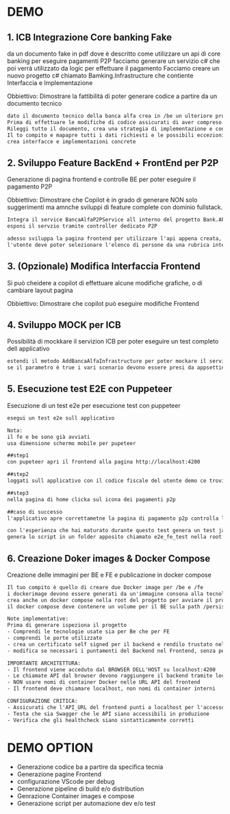# DEMO

## 1. ICB Integrazione Core banking Fake
da un documento fake in pdf dove è descritto come utilizzare un api di core banking per eseguire pagamenti P2P
facciamo generare un servizio c# che poi verrà utilizzato da logic per effettuare il pagamento
Facciamo creare un nuovo progetto c# chiamato Bamking.Infrastructure che contiente Interfaccia e Implementazione

Obbiettivo: Dimostrare la fattibilità di poter generare codice a partire da un documento tecnico

```txt
dato il documento tecnico della banca alfa crea in /be un ulteriore progetto chiamato Banking.Infrastructure che implementi la comunicazione verso l'api descritta in documentazione.
Prima di effettuare le modifiche di codice assicurati di aver compreso il documento,
Rileggi tutto il documento, crea una strategia di implementazione e codiviti la strategia.
Il to compito e mapapre tutti i dati richiesti e le possibili eccezioni
crea interfacce e implementazioni concrete
```

## 2. Sviluppo Feature BackEnd + FrontEnd per P2P
Generazione di pagina frontend e controlle BE per poter eseguire il pagamento P2P

Obbiettivo: Dimostrare che Copilot è in grado di generare NON solo suggerimenti ma amnche sviluppi di feature complete con dominio fullstack.

```txt
Integra il service BancaAlfaP2PService all interno del progetto Bank.APi
esponi il servzio tramite controller dedicato P2P
```

```txt
adesso sviluppa la pagina frontend per utilizzare l'api appena creata,
l'utente deve poter selezionare l'elenco di persone da una rubrica interna all'app che storicizza in memoria
```

## 3. (Opzionale) Modifica Interfaccia Frontend
Si può cheidere a copilot di effettuare alcune modifiche grafiche, o di cambiare layout pagina

Obbiettivo: Dimostrare che copilot può eseguire modifiche Frontend

## 4. Sviluppo MOCK per ICB
Possibilità di mockkare il servizion ICB per poter eseguire un test completo dell applicativo
```txt
estendi il metodo AddBancaAlfaInfrastructure per poter mockare il servizio con Moq abilitabile tramite parametro true/false
se il parametro è true i vari scenario devono essere presi da appsetting.json
```

## 5. Esecuzione test E2E con Puppeteer 
Esecuzione di un test e2e per esecuzione test con puppeteer

```txt
esegui un test e2e sull applicativo

Nota:
il fe e be sono già avviati
usa dimensione schermo mobile per pupeteer

##step1
con pupeteer apri il frontend alla pagina http://localhost:4200

##step2
loggati sull applicativo con il codice fiscale del utente demo ce trovi nella schermata di login, e con una password generica (eg: 1234)

##step3
nella pagina di home clicka sul icona dei pagamenti p2p

##caso di successo
l'applicativo apre correttametne la pagina di pagamento p2p controlla l'url del sito
```

```txt
con l'esperienza che hai maturato durante questo test genera un test javascript che utilizzi pupeteer da utilizzarsi in una pipeline di Azure DevOps, lo script deve poter avviare chrome eseguire gl istessi step che hai eseguito tu nell'ultima esecuzione e rotnare 1 in caso di successo e 0 in caso di insuccesso.
genera lo script in un folder apposito chiamato e2e_fe_test nella root del progetto
```

## 6. Creazione Doker images & Docker Compose
Creazione delle immagini per BE e FE e publicazione in docker compose

```txt
Il tuo compito è quello di creare due Docker image per /be e /fe
i dockerimage devono essere generati da un'immagine consona alla tecnologia usata dai progetti
crea anche un docker compose nella root del progetto per avviare il progetto completo BE+FE
il docker compose deve contenere un volume per il BE sulla path /persistence

Note implementative:
Prima di generare ispeziona il progetto
- Comprendi le tecnologie usate sia per Be che per FE
- comprendi le porte utilizzate
- crea un certificato self signed per il backend e rendilo trustato nel frontend
- modifica se necessari i puntamenti del Backend nel Frontend, senza però distruggere l'ambiente di dev in locale

IMPORTANTE ARCHITETTURA:
- Il frontend viene acceduto dal BROWSER DELL'HOST su localhost:4200
- Le chiamate API dal browser devono raggiungere il backend tramite localhost:PORTA_BACKEND
- NON usare nomi di container Docker nelle URL API del frontend
- Il frontend deve chiamare localhost, non nomi di container interni

CONFIGURAZIONE CRITICA:
- Assicurati che l'API_URL del frontend punti a localhost per l'accesso dal browser
- Testa che sia Swagger che le API siano accessibili in produzione
- Verifica che gli healthcheck siano sintatticamente corretti
```

# DEMO OPTION
- Generazione codice ba a partire da specifica tecnia
- Generazione pagine Frontend
- configurazione VScode per debug
- Generazione pipeline di build e/o distribution
- Genrazione Container images e compose
- Generazione script per automazione dev e/o test